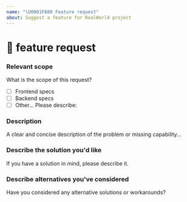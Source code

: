 ```yaml
---
name: "\U0001F680 Feature request"
about: Suggest a feature for RealWorld project
---
```


<!--🔅🔅🔅🔅🔅🔅🔅🔅🔅🔅🔅🔅🔅🔅🔅🔅🔅🔅🔅🔅🔅🔅🔅🔅🔅🔅🔅🔅🔅🔅🔅

Oh hi there! 😄

To expedite issue processing please search open and closed issues before submitting a new one.

🔅🔅🔅🔅🔅🔅🔅🔅🔅🔅🔅🔅🔅🔅🔅🔅🔅🔅🔅🔅🔅🔅🔅🔅🔅🔅🔅🔅🔅🔅🔅🔅🔅-->

# 🚀 feature request

### Relevant scope

What is the scope of this request?

<!-- Please check the one that applies to this PR using "x". -->

- [ ] Frontend specs
- [ ] Backend specs
- [ ] Other... Please describe:

### Description

<!-- ✍️--> A clear and concise description of the problem or missing capability...

### Describe the solution you'd like

<!-- ✍️--> If you have a solution in mind, please describe it.

### Describe alternatives you've considered

<!-- ✍️--> Have you considered any alternative solutions or workarounds?

